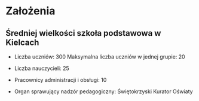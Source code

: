 # Założenia

## Średniej wielkości szkoła podstawowa w Kielcach

* Liczba uczniów: 300
   Maksymalna liczba uczniów w jednej grupie: 20

* Liczba nauczycieli: 25

* Pracownicy administracji i obsługi: 10

* Organ sprawujący nadzór pedagogiczny: Świętokrzyski Kurator Oświaty